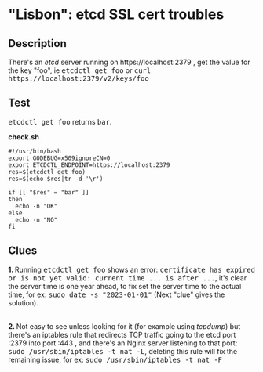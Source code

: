 # "Lisbon": etcd SSL cert troubles

## Description

There's an <i>etcd</i> server running on https://localhost:2379 , get the value for the key "foo", ie <kbd>etcdctl get foo</kbd> or <kbd>curl https://localhost:2379/v2/keys/foo</kbd>

## Test

<kbd>etcdctl get foo</kbd> returns <kbd>bar</kbd>.

<b>check.sh</b>

```
#!/usr/bin/bash
export GODEBUG=x509ignoreCN=0
export ETCDCTL_ENDPOINT=https://localhost:2379
res=$(etcdctl get foo)
res=$(echo $res|tr -d '\r')

if [[ "$res" = "bar" ]]
then
  echo -n "OK"
else
  echo -n "NO"
fi
```

## Clues

<b>1. </b>Running <kbd>etcdctl get foo</kbd> shows an error: <kbd>certificate has expired or is not yet valid: current time ... is after ...</kbd>, it's clear the server time is one year ahead, to fix set the server time to the actual time, for ex: <kbd>sudo date -s "2023-01-01"</kbd> (Next "clue" gives the solution).<br><br>

<b>2. </b>Not easy to see unless looking for it (for example using <i>tcpdump</i>) but there's an iptables rule that redirects TCP traffic going to the etcd port :2379 into port :443 , and there's an Nginx server listening to that port: <kbd>sudo /usr/sbin/iptables -t nat -L</kbd>, deleting this rule will fix the remaining issue, for ex: <kbd>sudo /usr/sbin/iptables -t nat -F</kbd>